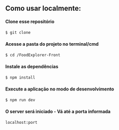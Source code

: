 ## Como usar localmente:

#### Clone esse repositório

```bash
$ git clone 
```

#### Acesse a pasta do projeto no terminal/cmd

```bash
$ cd /FoodExplorer-Front
```

#### Instale as dependências

```bash
$ npm install
```

#### Execute a aplicação no modo de desenvolvimento

```bash
$ npm run dev
```
#### O server será iniciado - Vá até a porta informada
```bash
localhost:port
```